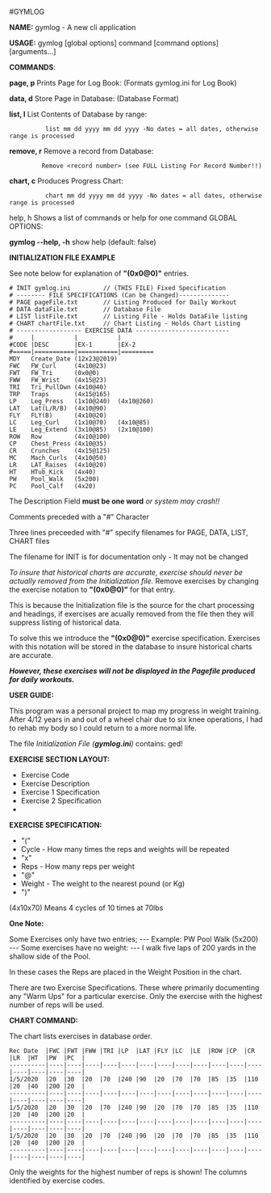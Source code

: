 ﻿﻿﻿﻿﻿#GYMLOG**NAME:**   gymlog - A new cli application**USAGE:**   gymlog [global options] command [command options] [arguments...]**COMMANDS**:   **page, p**    Prints Page for Log Book: (Formats gymlog.ini for Log Book)   **data, d**    Store Page in Database: (Database Format)   **list, l**    List Contents of Database by range:              list mm dd yyyy mm dd yyyy -No dates = all dates, otherwise range is processed   **remove, r**  Remove a record from Database:             Remove <record number> (see FULL Listing For Record Number!!)  **chart, c**  Produces Progress Chart:              chart mm dd yyyy mm dd yyyy -No dates = all dates, otherwise range is processed   help, h  Shows a list of commands or help for one commandGLOBAL OPTIONS:**gymlog --help, -h**  show help (default: false)**INITIALIZATION FILE EXAMPLE**See note below for explanation of **"(0x0@0)"** entries.```# INIT gymlog.ini         // (THIS FILE) Fixed Specification# -------- FILE SPECIFICATIONS (Can be Changed)--------------# PAGE pageFile.txt       // Listing Produced for Daily Workout# DATA dataFile.txt       // Database File# LIST listFile.txt       // Listing File - Holds DataFile listing# CHART chartFile.txt     // Chart Listing - Holds Chart Listing# ------------------ EXERCISE DATA --------------------------#     |           |           |#CODE |DESC       |EX-1       |EX-2#=====|===========|===========|=========MDY   Create_Date (12x23@2019)  FWC   FW_Curl     (4x10@23)FWT   FW_Tri      (0x0@0)FWW   FW_Wrist    (4x15@23)TRI   Tri_PullDwn (4x10@40)TRP   Traps       (4x15@165)LP    Leg_Press   (1x10@240)  (4x10@260)LAT   Lat(L/R/B)  (4x10@90)FLY   FLY(B)      (4x10@20)LC    Leg_Curl    (1x10@70)   (4x10@85)LE    Leg_Extend  (3x10@85)   (2x10@100)ROW   Row         (4x10@100)CP    Chest_Press (4x10@35)CR    Crunches    (4x15@125)MC    Mach_Curls  (4x10@50)LR    LAT_Raises  (4x10@20)HT    HTub_Kick   (4x40)     PW    Pool_Walk   (5x200)PC    Pool_Calf   (4x20)```The Description Field **must be one word** _or system may crash!!_Comments preceded with a "#" CharacterThree lines preceeded with "#" specify filenames for PAGE, DATA, LIST, CHART filesThe filename for INIT is for documentation only -  It may not be changed_To insure that historical charts are accurate, exercise should never be actually removed from the Initialization file._ Remove exercises by changing the exercise notation to **"(0x0@0)"** for that entry.This is because the Initialization file is the source for the chart processing and headings, if exercises are acually removed from the file then theywill suppress listing of historical data.To solve this we introduce the **"(0x0@0)"** exercise specification. Exercises with thisnotation will be stored in the database to insure historical charts are accurate.**_However, these exercises will not be displayed in the Pagefile produced for daily workouts._****USER GUIDE:**This program was a personal project to map my progress in weight training.  After 4/12 years in and out of a wheel chairdue to six knee operations, I had to rehab my body so I could return to a more normal life.The file *Initialization File (__gymlog.ini__)* contains:ged!**EXERCISE SECTION LAYOUT:**- Exercise Code- Exercise Description- Exercise 1 Specification- Exercise 2 Specification-**EXERCISE SPECIFICATION:**- "("- Cycle - How many times the reps and weights will be repeated- "x"- Reps - How many reps per weight- "@"- Weight - The weight to the nearest pound (or Kg)- ")"(4x10x70) Means  4 cycles of 10 times at 70lbs**One Note:** Some Exercises only have two entries; --- Example:  PW Pool Walk (5x200)  --- Some exercises have no weight: --- I walk  five laps of 200 yards in the shallow side of the Pool.In these cases the Reps are placed in the Weight Position in the chart.There are two Exercise Specifications.  These where primarily documenting any "Warm Ups" for a particular exercise. Only the exercise with the highest  number of reps will be used.**CHART COMMAND:**The chart lists exercises in database order.  ```Rec Date  |FWC |FWT |FWW |TRI |LP  |LAT |FLY |LC  |LE  |ROW |CP  |CR  |LR  |HT  |PW  |PC  |----------|----|----|----|----|----|----|----|----|----|----|----|----|----|----|----|----|1/5/2020  |20  |30  |20  |70  |240 |90  |20  |70  |70  |85  |35  |110 |20  |40  |200 |20  |----------|----|----|----|----|----|----|----|----|----|----|----|----|----|----|----|----|1/5/2020  |20  |30  |20  |70  |240 |90  |20  |70  |70  |85  |35  |110 |20  |40  |200 |20  |----------|----|----|----|----|----|----|----|----|----|----|----|----|----|----|----|----|1/5/2020  |20  |30  |20  |70  |240 |90  |20  |70  |70  |85  |35  |110 |20  |40  |200 |20  |----------|----|----|----|----|----|----|----|----|----|----|----|----|----|----|----|----|```Only the weights for the highest number of reps is shown! The columns identified by exercise codes.